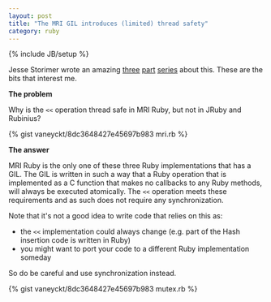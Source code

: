 ```yaml
---
layout: post
title: "The MRI GIL introduces (limited) thread safety"
category: ruby
---
```

{% include JB/setup %}

Jesse Storimer wrote an amazing [three](http://www.jstorimer.com/blogs/workingwithcode/8085491-nobody-understands-the-gil) [part](http://www.jstorimer.com/blogs/workingwithcode/8100871-nobody-understands-the-gil-part-2-implementation) [series](http://www.rubyinside.com/does-the-gil-make-your-ruby-code-thread-safe-6051.html) about this. These are the bits that interest me.

**The problem**

Why is the `<<` operation thread safe in MRI Ruby, but not in JRuby and Rubinius?

{% gist vaneyckt/8dc3648427e45697b983 mri.rb %}

**The answer**

MRI Ruby is the only one of these three Ruby implementations that has a GIL. The GIL is written in such a way that a Ruby operation that is implemented as a C function that makes no callbacks to any Ruby methods, will always be executed atomically. The `<<` operation meets these requirements and as such does not require any synchronization.

Note that it's not a good idea to write code that relies on this as:

- the `<<` implementation could always change (e.g. part of the Hash insertion code is written in Ruby)
- you might want to port your code to a different Ruby implementation someday

So do be careful and use synchronization instead.

{% gist vaneyckt/8dc3648427e45697b983 mutex.rb %}

